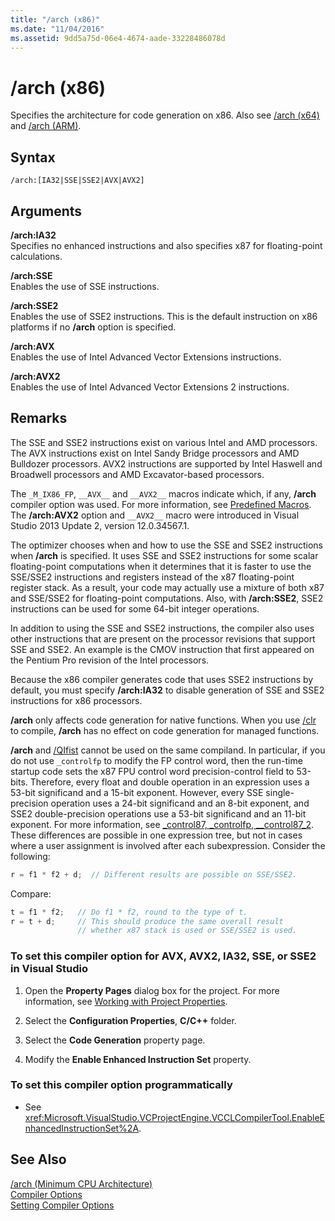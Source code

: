 ```yaml
---
title: "/arch (x86)"
ms.date: "11/04/2016"
ms.assetid: 9dd5a75d-06e4-4674-aade-33228486078d
---
```

# /arch (x86)

Specifies the architecture for code generation on x86. Also see [/arch (x64)](../../build/reference/arch-x64.md) and [/arch (ARM)](../../build/reference/arch-arm.md).

## Syntax

```
/arch:[IA32|SSE|SSE2|AVX|AVX2]
```

## Arguments

**/arch:IA32**<br/>
Specifies no enhanced instructions and also specifies x87 for floating-point calculations.

**/arch:SSE**<br/>
Enables the use of SSE instructions.

**/arch:SSE2**<br/>
Enables the use of SSE2 instructions. This is the default instruction on x86 platforms if no **/arch** option is specified.

**/arch:AVX**<br/>
Enables the use of Intel Advanced Vector Extensions instructions.

**/arch:AVX2**<br/>
Enables the use of Intel Advanced Vector Extensions 2 instructions.

## Remarks

The SSE and SSE2 instructions exist on various Intel and AMD processors. The AVX instructions exist on Intel Sandy Bridge processors and AMD Bulldozer processors. AVX2 instructions are supported by Intel Haswell and Broadwell processors and AMD Excavator-based processors.

The `_M_IX86_FP`, `__AVX__` and `__AVX2__` macros indicate which, if any, **/arch** compiler option was used. For more information, see [Predefined Macros](../../preprocessor/predefined-macros.md). The **/arch:AVX2** option and `__AVX2__` macro were introduced in Visual Studio 2013 Update 2, version 12.0.34567.1.

The optimizer chooses when and how to use the SSE and SSE2 instructions when **/arch** is specified. It uses SSE and SSE2 instructions for some scalar floating-point computations when it determines that it is faster to use the SSE/SSE2 instructions and registers instead of the x87 floating-point register stack. As a result, your code may actually use a mixture of both x87 and SSE/SSE2 for floating-point computations. Also, with **/arch:SSE2**, SSE2 instructions can be used for some 64-bit integer operations.

In addition to using the SSE and SSE2 instructions, the compiler also uses other instructions that are present on the processor revisions that support SSE and SSE2. An example is the CMOV instruction that first appeared on the Pentium Pro revision of the Intel processors.

Because the x86 compiler generates code that uses SSE2 instructions by default, you must specify **/arch:IA32** to disable generation of SSE and SSE2 instructions for x86 processors.

**/arch** only affects code generation for native functions. When you use [/clr](../../build/reference/clr-common-language-runtime-compilation.md) to compile, **/arch** has no effect on code generation for managed functions.

**/arch** and [/QIfist](../../build/reference/qifist-suppress-ftol.md) cannot be used on the same compiland. In particular, if you do not use `_controlfp` to modify the FP control word, then the run-time startup code sets the x87 FPU control word precision-control field to 53-bits. Therefore, every float and double operation in an expression uses a 53-bit significand and a 15-bit exponent. However, every SSE single-precision operation uses a 24-bit significand and an 8-bit exponent, and SSE2 double-precision operations use a 53-bit significand and an 11-bit exponent. For more information, see [_control87, _controlfp, \__control87_2](../../c-runtime-library/reference/control87-controlfp-control87-2.md). These differences are possible in one expression tree, but not in cases where a user assignment is involved after each subexpression. Consider the following:

```cpp
r = f1 * f2 + d;  // Different results are possible on SSE/SSE2.
```

Compare:

```cpp
t = f1 * f2;   // Do f1 * f2, round to the type of t.
r = t + d;     // This should produce the same overall result
               // whether x87 stack is used or SSE/SSE2 is used.
```

### To set this compiler option for AVX, AVX2, IA32, SSE, or SSE2 in Visual Studio

1. Open the **Property Pages** dialog box for the project. For more information, see [Working with Project Properties](../../ide/working-with-project-properties.md).

1. Select the **Configuration Properties**, **C/C++** folder.

1. Select the **Code Generation** property page.

1. Modify the **Enable Enhanced Instruction Set** property.

### To set this compiler option programmatically

- See <xref:Microsoft.VisualStudio.VCProjectEngine.VCCLCompilerTool.EnableEnhancedInstructionSet%2A>.

## See Also

[/arch (Minimum CPU Architecture)](../../build/reference/arch-minimum-cpu-architecture.md)<br/>
[Compiler Options](../../build/reference/compiler-options.md)<br/>
[Setting Compiler Options](../../build/reference/setting-compiler-options.md)